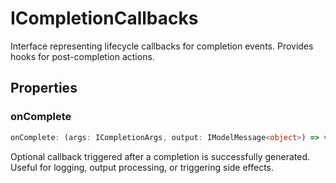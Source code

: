 # ICompletionCallbacks

Interface representing lifecycle callbacks for completion events.
Provides hooks for post-completion actions.

## Properties

### onComplete

```ts
onComplete: (args: ICompletionArgs, output: IModelMessage<object>) => void
```

Optional callback triggered after a completion is successfully generated.
Useful for logging, output processing, or triggering side effects.
